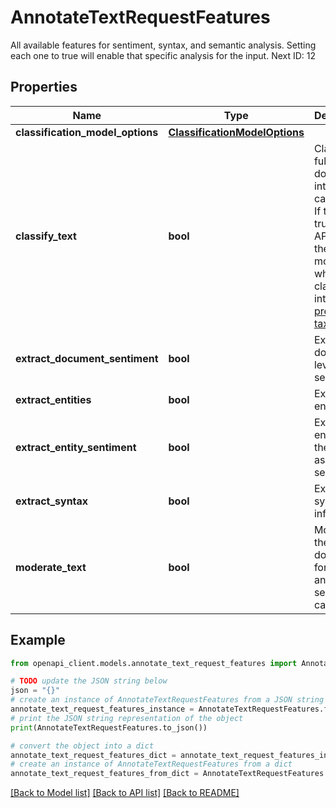 # AnnotateTextRequestFeatures

All available features for sentiment, syntax, and semantic analysis. Setting each one to true will enable that specific analysis for the input. Next ID: 12

## Properties

Name | Type | Description | Notes
------------ | ------------- | ------------- | -------------
**classification_model_options** | [**ClassificationModelOptions**](ClassificationModelOptions.md) |  | [optional] 
**classify_text** | **bool** | Classify the full document into categories. If this is true, the API will use the default model which classifies into a [predefined taxonomy](https://cloud.google.com/natural-language/docs/categories). | [optional] 
**extract_document_sentiment** | **bool** | Extract document-level sentiment. | [optional] 
**extract_entities** | **bool** | Extract entities. | [optional] 
**extract_entity_sentiment** | **bool** | Extract entities and their associated sentiment. | [optional] 
**extract_syntax** | **bool** | Extract syntax information. | [optional] 
**moderate_text** | **bool** | Moderate the document for harmful and sensitive categories. | [optional] 

## Example

```python
from openapi_client.models.annotate_text_request_features import AnnotateTextRequestFeatures

# TODO update the JSON string below
json = "{}"
# create an instance of AnnotateTextRequestFeatures from a JSON string
annotate_text_request_features_instance = AnnotateTextRequestFeatures.from_json(json)
# print the JSON string representation of the object
print(AnnotateTextRequestFeatures.to_json())

# convert the object into a dict
annotate_text_request_features_dict = annotate_text_request_features_instance.to_dict()
# create an instance of AnnotateTextRequestFeatures from a dict
annotate_text_request_features_from_dict = AnnotateTextRequestFeatures.from_dict(annotate_text_request_features_dict)
```
[[Back to Model list]](../README.md#documentation-for-models) [[Back to API list]](../README.md#documentation-for-api-endpoints) [[Back to README]](../README.md)


